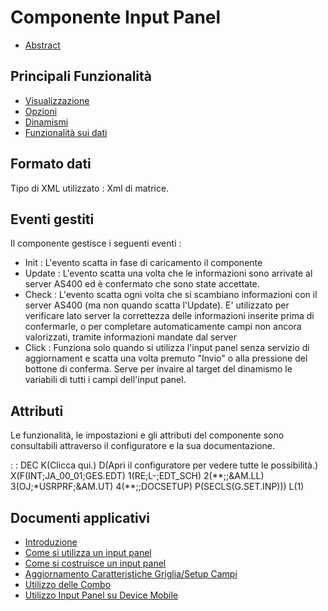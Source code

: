 # Componente Input Panel

- [Abstract](Sorgenti/DOC/TA/B£AMO/LOCINP_F00)

## Principali Funzionalità

- [Visualizzazione](Sorgenti/DOC/TA/B£AMO/LOCINP_F01)
- [Opzioni](Sorgenti/DOC/TA/B£AMO/LOCINP_F02)
- [Dinamismi](Sorgenti/DOC/TA/B£AMO/LOCINP_F03)
- [Funzionalità sui dati](Sorgenti/DOC/TA/B£AMO/LOCINP_F04)

## Formato dati
Tipo di XML utilizzato :  Xml di matrice.

## Eventi gestiti
Il componente gestisce i seguenti eventi : 
- Init :  L'evento scatta in fase di caricamento il componente
- Update :  L'evento scatta una volta che le informazioni sono arrivate al server AS400 ed è confermato che sono state accettate.
- Check :  L'evento scatta ogni volta che si scambiano informazioni con il server AS400 (ma non quando scatta l'Update). E' utilizzato per verificare lato server la correttezza delle informazioni inserite prima di confermarle, o per completare automaticamente campi non ancora valorizzati, tramite informazioni mandate dal server
- Click :  Funziona solo quando si utilizza l'input panel senza servizio di aggiornament e scatta una volta premuto "Invio" o alla pressione del bottone di conferma. Serve per invaire al target del dinamismo le variabili di tutti i campi dell'input panel.

## Attributi
Le funzionalità, le impostazioni e gli attributi del componente sono consultabili attraverso il configuratore e la sua documentazione.

 :  : DEC K(Clicca qui.) D(Apri il configuratore per vedere tutte le possibilità.) X(F(INT;JA_00_01;GES.EDT) 1(RE;L-;EDT_SCH) 2(\*\*;;&AM.LL) 3(OJ;\*USRPRF;&AM.UT) 4(\*\*;;DOCSETUP) P(SECLS(G.SET.INP))) L(1)

## Documenti applicativi
- [Introduzione](Sorgenti/DOC/TA/B£AMO/LOCINP_A)
- [Come si utilizza un input panel](Sorgenti/DOC/TA/B£AMO/LOCINP_B)
- [Come si costruisce un input panel](Sorgenti/DOC/TA/B£AMO/LOCINP_C)
- [Aggiornamento Caratteristiche Griglia/Setup Campi](Sorgenti/DOC/TA/B£AMO/LOCINP_D)
- [Utilizzo delle Combo](Sorgenti/DOC/TA/B£AMO/LOCINP_F)
- [Utilizzo Input Panel su Device Mobile](Sorgenti/DOC/TA/B£AMO/LOCINP_MO)
